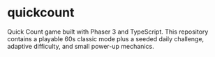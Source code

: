 # quickcount
Quick Count game built with Phaser 3 and TypeScript. This repository contains a playable 60s classic mode plus a seeded daily challenge, adaptive difficulty, and small power-up mechanics.
